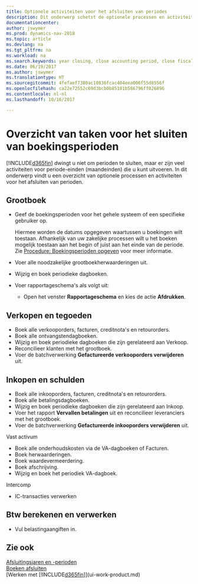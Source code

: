 ```yaml
---
title: Optionele activiteiten voor het afsluiten van periodes
description: Dit onderwerp schetst de optionele processen en activiteiten voor het sluiten van boekingsperioden in Dynamics NAV.
documentationcenter: 
author: jswymer
ms.prod: dynamics-nav-2018
ms.topic: article
ms.devlang: na
ms.tgt_pltfrm: na
ms.workload: na
ms.search.keywords: year closing, close accounting period, close fiscal year, aging, creditor payments, vendor payments
ms.date: 06/19/2017
ms.author: jswymer
ms.translationtype: HT
ms.sourcegitcommit: 4fefaef7380ac10836fcac404eea006f55d8556f
ms.openlocfilehash: ca22e72552c69d3bcb0b85101b586796ff026896
ms.contentlocale: nl-nl
ms.lasthandoff: 10/16/2017

---
```

# <a name="overview-of-tasks-to-close-accounting-periods"></a>Overzicht van taken voor het sluiten van boekingsperioden
[!INCLUDE[d365fin](includes/d365fin_md.md)] dwingt u niet om perioden te sluiten, maar er zijn veel activiteiten voor periode-einden (maandeinden) die u kunt uitvoeren. In dit onderwerp vindt u een overzicht van optionele processen en activiteiten voor het afsluiten van perioden.  

## <a name="general-ledger"></a>Grootboek
* Geef de boekingsperioden voor het gehele systeem of een specifieke gebruiker op.  

    Hiermee worden de datums opgegeven waartussen u boekingen wilt toestaan. Afhankelijk van uw zakelijke processen wilt u het boeken mogelijk toestaan aan het begin of juist aan het einde van de periode. Zie [Procedure: Boekingsperioden opgeven](finance-how-specify-posting-periods.md) voor meer informatie.  
* Voer alle noodzakelijke grootboekherwaarderingen uit.  
* Wijzig en boek periodieke dagboeken.  
  <!--* Process Consolidations-->
* Voer rapportageschema's als volgt uit:  
  * Open het venster **Rapportageschema** en kies de actie **Afdrukken**.  

## <a name="sales-and-receivables"></a>Verkopen en tegoeden
* Boek alle verkooporders, facturen, creditnota's en retourorders.  
* Boek alle ontvangstendagboeken.  
* Wijzig en boek periodieke dagboeken die zijn gerelateerd aan Verkoop.  
* Reconcilieer klanten met het grootboek.  
* Voer de batchverwerking **Gefactureerde verkooporders verwijderen** uit.  

## <a name="purchases-and-payables"></a>Inkopen en schulden
* Boek alle inkooporders, facturen, creditnota's en retourorders.  
* Boek alle betalingsdagboeken.  
* Wijzig en boek periodieke dagboeken die zijn gerelateerd aan Inkoop.  
* Voer het rapport **Vervallen betalingen** uit en reconcilieer leveranciers met het grootboek.  
* Voer de batchverwerking **Gefactureerde inkooporders verwijderen** uit.  

Vast activum
* Boek alle onderhoudskosten via de VA-dagboeken of Facturen.
* Boek herwaarderingen.
* Boek waardevermeerdering.
* Boek afschrijving.
* Wijzig en boek het periodiek VA-dagboek.

Intercomp
* IC-transacties verwerken

## <a name="calculate-and-process-sales-tax"></a>Btw berekenen en verwerken
* Vul belastingaangiften in.  

## <a name="see-also"></a>Zie ook
[Afsluitingsjaren en -perioden](year-close-years-periods.md)  
[Boeken afsluiten](year-close-books.md)  
[Werken met [!INCLUDE[d365fin](includes/d365fin_md.md)]](ui-work-product.md)

